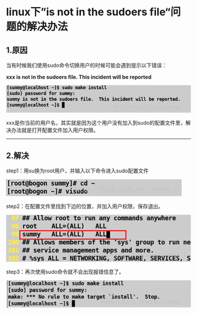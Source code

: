 # linux下”is not in the sudoers file“问题的解决办法

## 1.原因



当有时候我们使用sudo命令切换用户的时候可能会遇到提示以下错误：

**xxx is not in the sudoers file. This incident will be reported**

![1](./images/20170602180950035.png)

xxx是你当前的用户名，其实就是因为这个用户没有加入到sudo的配置文件里，解决办法就是打开配置文件加入用户权限。

------

## 2.解决



step1：用su换为root用户，并输入以下命令进入sudo配置文件

![2](./images/20170602181021913.png)

step2：在配置文件里找到下边的位置，并加入用户权限，保存退出。

![3](./images/20170602181231866.png)

step3：再次使用sudo命令就不会出现报错信息了。

![4](./images/20170602181400572.png)